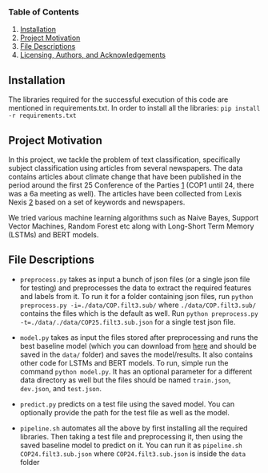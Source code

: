 
### Table of Contents

1. [Installation](#installation)
2. [Project Motivation](#motivation)
3. [File Descriptions](#files)
4. [Licensing, Authors, and Acknowledgements](#licensing)

## Installation <a name="installation"></a>

The libraries required for the successful execution of this code are mentioned in requirements.txt. In order to install all the libraries:
`pip install -r requirements.txt`

## Project Motivation<a name="motivation"></a>


In this project, we tackle the problem of text classification, specifically subject classification using articles from several newspapers. The data contains articles about climate change that have been published in the period around the first 25 Conference of the Parties [1](https://unfccc.int/process/bodies/supreme-bodies/conference-of-the-parties-cop) (COP1 until 24, there was a 6a meeting as well). The articles have been collected from Lexis Nexis [2](https://www.nexisuni.com/) based on a set of keywords and newspapers. 

We tried various machine learning algorithms such as Naive Bayes, Support Vector Machines, Random Forest etc along with Long-Short Term Memory (LSTMs) and BERT models. 
## File Descriptions <a name="files"></a>

- `preprocess.py` takes as input a bunch of json files (or a single json file for testing) and preprocesses the data to extract the required features and labels from it. To run it for a folder containing json files, run `python preprocess.py -i=./data/COP.filt3.sub/` where `./data/COP.filt3.sub/` contains the files which is the default as well. Run `python preprocess.py -t=./data/./data/COP25.filt3.sub.json` for a single test json file.

- `model.py` takes as input the files stored after preprocessing and runs the best baseline model (which you can download from [here](https://drive.google.com/file/d/1bEj0FQ3DZBrJfZkmmsgMhRYXXRmmNS0Q/view?usp=sharing) and should be saved in the `data/` folder) and saves the model/results. It also contains other code for LSTMs and BERT models. To run, simple run the command `python model.py`. It has an optional parameter for a different data directory as well but the files should be named `train.json`, `dev.json`, and `test.json`.

- `predict.py` predicts on a test file using the saved model. You can optionally provide the path for the test file as well as the model.

- `pipeline.sh` automates all the above by first installing all the required libraries. Then taking a test file and preprocessing it, then using the saved baseline model to predict on it. You can run it as `pipeline.sh COP24.filt3.sub.json` where `COP24.filt3.sub.json` is inside the `data` folder



